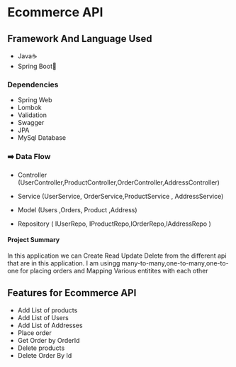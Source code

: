 
# Ecommerce API

## Framework And Language Used
-  Java☕
- Spring Boot🌱

### Dependencies
- Spring  Web
- Lombok 
- Validation
- Swagger
- JPA
- MySql Database


### ➡️ Data Flow

- Controller (UserController,ProductController,OrderController,AddressController)
   
- Service (UserService, OrderService,ProductService , AddressService)
 
- Model (Users ,Orders, Product ,Address)
  
- Repository ( IUserRepo, IProductRepo,IOrderRepo,IAddressRepo )

#### Project Summary
In this application we can Create Read Update Delete from the different api that are in this application. I am usingg many-to-many,one-to-many,one-to-one for placing orders and Mapping Various entitites with each other

## Features for Ecommerce API
* Add List of products
* Add List of Users
* Add List of Addresses
* Place order
* Get Order by OrderId
* Delete products
* Delete Order By Id